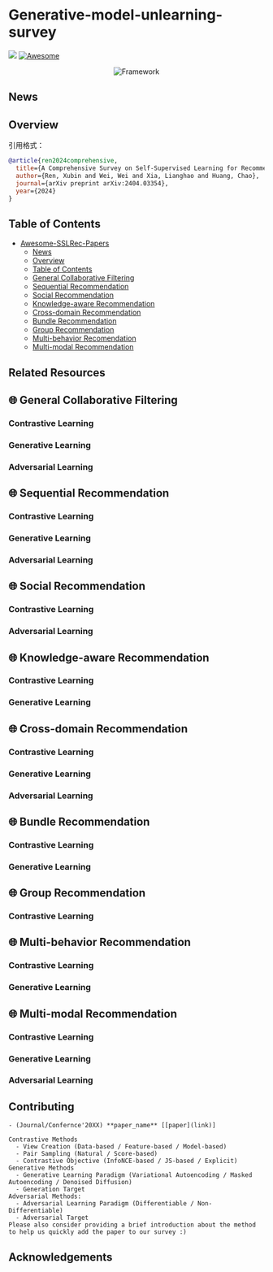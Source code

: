 # Generative-model-unlearning-survey
[![](https://img.shields.io/badge/📑-Survey_Paper-blue)](https://arxiv.org/abs/2507.19894)
[![Awesome](https://awesome.re/badge.svg)](https://github.com/caxLee/Generative-model-unlearning-survey)


<p align="center">
<img src="fig/taxonomy.png" alt="Framework" />
</p>

## News


## Overview



引用格式：
```bibtex
@article{ren2024comprehensive,
  title={A Comprehensive Survey on Self-Supervised Learning for Recommendation},
  author={Ren, Xubin and Wei, Wei and Xia, Lianghao and Huang, Chao},
  journal={arXiv preprint arXiv:2404.03354},
  year={2024}
}
```

## Table of Contents
- [Awesome-SSLRec-Papers](#awesome-sslrec-papers)
  - [News](#news)
  - [Overview](#overview)
  - [Table of Contents](#table-of-contents)
  - [General Collaborative Filtering](#🌐-general-collaborative-filtering)
  - [Sequential Recommendation](#🌐-sequential-recommendation)
  - [Social Recommendation](#🌐-socail-recommendation)
  - [Knowledge-aware Recommendation](#🌐-knowledge-aware-recommendation)
  - [Cross-domain Recommendation](#🌐-cross-domain-recommendation)
  - [Bundle Recommendation](#🌐-bundle-recommendation)
  - [Group Recommendation](#🌐-group-recommendation)
  - [Multi-behavior Recomendation](#🌐-multi-behavior-recommendation)
  - [Multi-modal Recommendation](#🌐-multi-modal-recommendation)

## Related Resources


## 🌐 General Collaborative Filtering
### Contrastive Learning

### Generative Learning

### Adversarial Learning

## 🌐 Sequential Recommendation
### Contrastive Learning

### Generative Learning

### Adversarial Learning

## 🌐 Social Recommendation
### Contrastive Learning

### Adversarial Learning

## 🌐 Knowledge-aware Recommendation
### Contrastive Learning

### Generative Learning

## 🌐 Cross-domain Recommendation
### Contrastive Learning

### Generative Learning

### Adversarial Learning

## 🌐 Bundle Recommendation
### Contrastive Learning

### Generative Learning

## 🌐 Group Recommendation
### Contrastive Learning

## 🌐 Multi-behavior Recommendation
### Contrastive Learning

### Generative Learning

## 🌐 Multi-modal Recommendation
### Contrastive Learning

### Generative Learning

### Adversarial Learning

## Contributing
```
- (Journal/Confernce'20XX) **paper_name** [[paper](link)]
```

```
Contrastive Methods
  - View Creation (Data-based / Feature-based / Model-based)
  - Pair Sampling (Natural / Score-based)
  - Contrastive Objective (InfoNCE-based / JS-based / Explicit)
Generative Methods
  - Generative Learning Paradigm (Variational Autoencoding / Masked Autoencoding / Denoised Diffusion)
  - Generation Target
Adversarial Methods:
  - Adversarial Learning Paradigm (Differentiable / Non-Differentiable)
  - Adversarial Target
Please also consider providing a brief introduction about the method to help us quickly add the paper to our survey :)
```

## Acknowledgements

